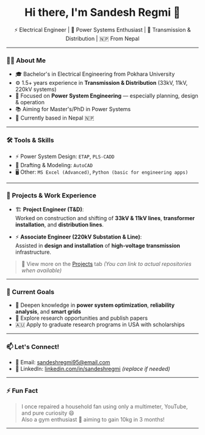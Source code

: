 <h1 align="center">Hi there, I'm Sandesh Regmi 👋</h1>

<p align="center">
  ⚡ Electrical Engineer | 🔌 Power Systems Enthusiast | 📐 Transmission & Distribution | 🇳🇵 From Nepal
</p>

---

### 👨‍💻 About Me

- 🎓 Bachelor's in Electrical Engineering from Pokhara University  
- ⚙️ 1.5+ years experience in **Transmission & Distribution** (33kV, 11kV, 220kV systems)  
- 🔋 Focused on **Power System Engineering** — especially planning, design & operation  
- 📚 Aiming for Master's/PhD in Power Systems  
- 📍 Currently based in Nepal 🇳🇵

---

### 🛠️ Tools & Skills

- ⚡ Power System Design: `ETAP`, `PLS-CADD`
- 📐 Drafting & Modeling: `AutoCAD`
- 🖥️ Other: `MS Excel (Advanced)`, `Python (basic for engineering apps)`

---

### 📌 Projects & Work Experience

- 🏗️ **Project Engineer (T&D)**:  
  Worked on construction and shifting of **33kV & 11kV lines**, **transformer installation**, and **distribution lines**.

- ⚡ **Associate Engineer (220kV Substation & Line)**:  
  Assisted in **design and installation** of **high-voltage transmission** infrastructure.

> 🧰 View more on the [Projects](#) tab *(You can link to actual repositories when available)*

---

### 🌱 Current Goals

- 🧠 Deepen knowledge in **power system optimization**, **reliability analysis**, and **smart grids**
- 🧪 Explore research opportunities and publish papers
- 🇦🇺 Apply to graduate research programs in USA with scholarships

---

### 📫 Let's Connect!

- 📧 Email: sandeshregmi95@email.com 
- 💼 LinkedIn: [linkedin.com/in/sandeshregmi](https://linkedin.com/in/sandeshregmi) *(replace if needed)*
  

---

### ⚡ Fun Fact

> I once repaired a household fan using only a multimeter, YouTube, and pure curiosity 😄  
> Also a gym enthusiast 💪 aiming to gain 10kg in 3 months!

---
